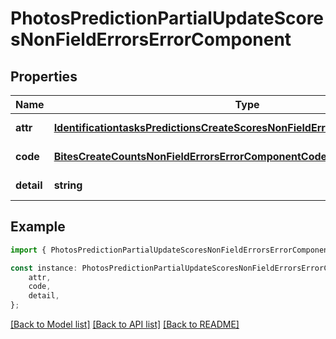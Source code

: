 # PhotosPredictionPartialUpdateScoresNonFieldErrorsErrorComponent


## Properties

Name | Type | Description | Notes
------------ | ------------- | ------------- | -------------
**attr** | [**IdentificationtasksPredictionsCreateScoresNonFieldErrorsErrorComponentAttr**](IdentificationtasksPredictionsCreateScoresNonFieldErrorsErrorComponentAttr.md) |  | [default to undefined]
**code** | [**BitesCreateCountsNonFieldErrorsErrorComponentCode**](BitesCreateCountsNonFieldErrorsErrorComponentCode.md) |  | [default to undefined]
**detail** | **string** |  | [default to undefined]

## Example

```typescript
import { PhotosPredictionPartialUpdateScoresNonFieldErrorsErrorComponent } from 'mosquito-alert';

const instance: PhotosPredictionPartialUpdateScoresNonFieldErrorsErrorComponent = {
    attr,
    code,
    detail,
};
```

[[Back to Model list]](../README.md#documentation-for-models) [[Back to API list]](../README.md#documentation-for-api-endpoints) [[Back to README]](../README.md)
